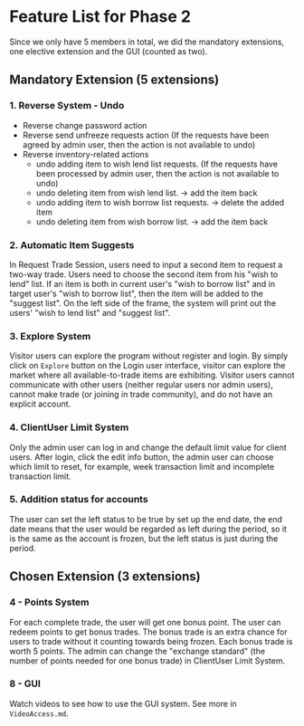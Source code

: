 # Feature List for Phase 2

Since we only have 5 members in total, we did the mandatory extensions, one elective extension and the GUI (counted as two).

## Mandatory Extension (5 extensions)

### 1. Reverse System - Undo
- Reverse change password action
- Reverse send unfreeze requests action (If the requests have been agreed by admin user, then 
the action is not available to undo)
- Reverse inventory-related actions
  - undo adding item to wish lend list requests. (If the requests have been processed by admin user, then
  the action is not available to undo)
  - undo deleting item from wish lend list. -> add the item back
  - undo adding item to wish borrow list requests. -> delete the added item
  - undo deleting item from wish borrow list. -> add the item back
  
### 2. Automatic Item Suggests
In Request Trade Session, users need to input a second item to request a two-way trade. 
Users need to choose the second item from his "wish to lend" list. 
If an item is both in current user's "wish to borrow list" and in target user's "wish to borrow list", 
then the item will be added to the "suggest list".
On the left side of the frame, the system will print out the users' "wish to lend list" and "suggest list".

### 3. Explore System 
Visitor users can explore the program without register and login. By simply click on `Explore` button on the Login 
user interface, visitor can explore the market where all available-to-trade items are exhibiting. Visitor users cannot
communicate with other users (neither regular users nor admin users), cannot make trade (or joining in trade community),
 and do not have an explicit account.

### 4. ClientUser Limit System
Only the admin user can log in and change the default limit value for client users.
After login, click the edit info button, the admin user can choose which limit to reset, 
for example, week transaction limit and incomplete transaction limit.

### 5. Addition status for accounts
The user can set the left status to be true by set up the end date, 
the end date means that the user would be regarded as left during the period, so it
is the same as the account is frozen, but the left status is just during the period. 

## Chosen Extension (3 extensions)

### 4 - Points System
For each complete trade, the user will get one bonus point. The user can redeem points to get bonus trades. 
The bonus trade is an extra chance for users to trade without it counting towards being frozen.
Each bonus trade is worth 5 points. The admin can change the "exchange standard" (the number of points needed for 
one bonus trade) in ClientUser Limit System.

### 8 - GUI
Watch videos to see how to use the GUI system.
See more in `VideoAccess.md`.